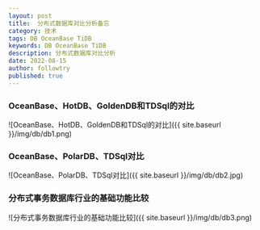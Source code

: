 ```yaml
---
layout: post
title:  分布式数据库对比分析备忘
category: 技术
tags: DB OceanBase TiDB
keywords: DB OceanBase TiDB
description: 分布式数据库对比分析
date: 2022-08-15
author: followtry
published: true
---
```


### OceanBase、HotDB、GoldenDB和TDSql的对比

![OceanBase、HotDB、GoldenDB和TDSql的对比]({{ site.baseurl }}/img/db/db1.png)

### OceanBase、PolarDB、TDSql对比

![OceanBase、PolarDB、TDSql对比]({{ site.baseurl }}/img/db/db2.jpg)

### 分布式事务数据库行业的基础功能比较

![分布式事务数据库行业的基础功能比较]({{ site.baseurl }}/img/db/db3.png)


